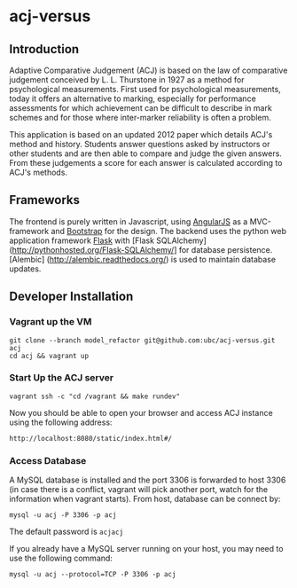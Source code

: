 acj-versus
==========

Introduction
------------
Adaptive Comparative Judgement (ACJ) is based on the law of comparative judgement conceived by L. L. Thurstone in 1927 as a method for psychological measurements.
First used for psychological measurements, today it offers an alternative to marking, especially for performance assessments for which achievement can be difficult to describe in mark schemes and for those where inter-marker reliability is often a problem.

This application is based on an updated 2012 paper which details ACJ's method and history.
Students answer questions asked by instructors or other students and are then able to compare and judge the given answers. From these judgements a score for each answer is calculated according to ACJ's methods.


Frameworks
----------
The frontend is purely written in Javascript, using [AngularJS](http://angularjs.org/) as a MVC-framework and [Bootstrap](http://getbootstrap.com/) for the design.
The backend uses the python web application framework [Flask](http://flask.pocoo.org/) with [Flask SQLAlchemy](http://pythonhosted.org/Flask-SQLAlchemy/] for database persistence.
[Alembic] (http://alembic.readthedocs.org/) is used to maintain database updates.

Developer Installation
----------------------

### Vagrant up the VM

	git clone --branch model_refactor git@github.com:ubc/acj-versus.git acj 
	cd acj && vagrant up
	
### Start Up the ACJ server

	vagrant ssh -c "cd /vagrant && make rundev"
	
Now you should be able to open your browser and access ACJ instance using the following address:

	http://localhost:8080/static/index.html#/
	
### Access Database

A MySQL database is installed and the port 3306 is forwarded to host 3306 (in case there is a conflict, vagrant will pick another port, watch for the information when vagrant starts). From host, database can be connect by:

	mysql -u acj -P 3306 -p acj
	
The default password is `acjacj`

If you already have a MySQL server running on your host, you may need to use the following command:

	mysql -u acj --protocol=TCP -P 3306 -p acj

